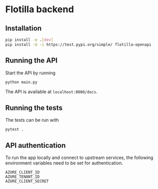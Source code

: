 # Flotilla backend

## Installation

```bash
pip install -e .[dev]
pip install -U -i https://test.pypi.org/simple/ flotilla-openapi
```

## Running the API

Start the API by running

```bash
python main.py
```

The API is available at `localhost:8000/docs`.

## Running the tests

The tests can be run with

```bash
pytest .
```

## API authentication

To run the app locally and connect to upstream services, the following environment variables need to be set for authentication.

```
AZURE_CLIENT_ID
AZURE_TENANT_ID
AZURE_CLIENT_SECRET
```
